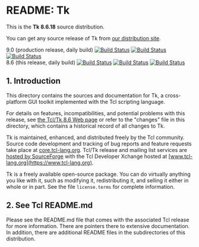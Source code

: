 # README:  Tk

This is the **Tk 8.6.18** source distribution.

You can get any source release of Tk from [our distribution
site](https://sourceforge.net/projects/tcl/files/Tcl/).

9.0 (production release, daily build)
[![Build Status](https://github.com/tcltk/tk/actions/workflows/linux-build.yml/badge.svg?branch=main)](https://github.com/tcltk/tk/actions/workflows/linux-build.yml?query=branch%3Amain)
[![Build Status](https://github.com/tcltk/tk/actions/workflows/win-build.yml/badge.svg?branch=main)](https://github.com/tcltk/tk/actions/workflows/win-build.yml?query=branch%3Amain)
[![Build Status](https://github.com/tcltk/tk/actions/workflows/mac-build.yml/badge.svg?branch=main)](https://github.com/tcltk/tk/actions/workflows/mac-build.yml?query=branch%3Amain)
<br>
8.6 (this release, daily build)
[![Build Status](https://github.com/tcltk/tk/actions/workflows/linux-build.yml/badge.svg?branch=core-8-6-branch)](https://github.com/tcltk/tk/actions/workflows/linux-build.yml?query=branch%3Acore-8-6-branch)
[![Build Status](https://github.com/tcltk/tk/actions/workflows/win-build.yml/badge.svg?branch=core-8-6-branch)](https://github.com/tcltk/tk/actions/workflows/win-build.yml?query=branch%3Acore-8-6-branch)
[![Build Status](https://github.com/tcltk/tk/actions/workflows/mac-build.yml/badge.svg?branch=core-8-6-branch)](https://github.com/tcltk/tk/actions/workflows/mac-build.yml?query=branch%3Acore-8-6-branch)

## <a id="intro">1.</a> Introduction

This directory contains the sources and documentation for Tk, a
cross-platform GUI toolkit implemented with the Tcl scripting language.

For details on features, incompatibilities, and potential problems with
this release, see [the Tcl/Tk 8.6 Web page](https://www.tcl-lang.org/software/tcltk/8.6.html)
or refer to the "changes" file in this directory, which contains a
historical record of all changes to Tk.

Tk is maintained, enhanced, and distributed freely by the Tcl community.
Source code development and tracking of bug reports and feature requests
take place at [core.tcl-lang.org](https://core.tcl-lang.org/).
Tcl/Tk release and mailing list services are [hosted by
SourceForge](https://sourceforge.net/projects/tcl/)
with the Tcl Developer Xchange hosted at
[www.tcl-lang.org](https://www.tcl-lang.org).

Tk is a freely available open-source package.  You can do virtually
anything you like with it, such as modifying it, redistributing it,
and selling it either in whole or in part.  See the file
`license.terms` for complete information.

## <a id="tcl">2.</a> See Tcl README.md

Please see the README.md file that comes with the associated Tcl release
for more information.  There are pointers there to extensive
documentation.  In addition, there are additional README files
in the subdirectories of this distribution.
